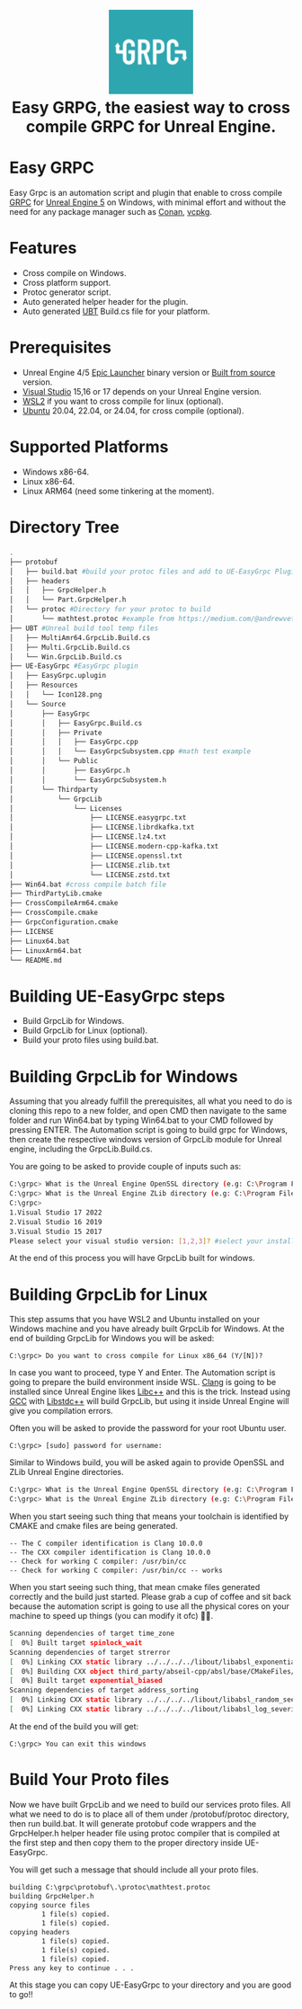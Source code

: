 <h1 align="center">
  <br>
    <img src="UE-EasyGrpc/Resources/Icon128.png" alt="Logo" width="150">
  <br>
  Easy GRPG, the easiest way to cross compile GRPC for Unreal Engine.
  <br>
</h1>

# Easy GRPC
Easy Grpc is an automation script and plugin that enable to cross compile [GRPC](https://grpc.io/) for [Unreal Engine 5](https://www.unrealengine.com/en-US) on Windows, with minimal effort and without the need for any package manager such as [Conan](https://docs.conan.io/2/), [vcpkg](https://vcpkg.io/en/).

# Features
- Cross compile on Windows.
- Cross platform support.
- Protoc generator script.
- Auto generated helper header for the plugin.
- Auto generated [UBT](https://dev.epicgames.com/documentation/en-us/unreal-engine/unreal-build-tool-in-unreal-engine?application_version=5.3) Build.cs file for your platform.

# Prerequisites
- Unreal Engine 4/5  [Epic Launcher](https://www.unrealengine.com/en-US/download) binary version or [Built from source](https://docs.unrealengine.com/4.27/en-US/ProductionPipelines/DevelopmentSetup/BuildingUnrealEngine/) version.
- [Visual Studio](https://visualstudio.microsoft.com/) 15,16 or 17 depends on your Unreal Engine version.
- [WSL2](https://learn.microsoft.com/en-us/windows/wsl/install) if you want to cross compile for linux (optional).
- [Ubuntu](https://apps.microsoft.com/search?query=Ubuntu&hl=en-us&gl=US) 20.04, 22.04, or 24.04, for cross compile (optional).

# Supported Platforms
- Windows x86-64.
- Linux x86-64.
- Linux ARM64 (need some tinkering at the moment).

# Directory Tree
```bash
.
├── protobuf
│   ├── build.bat #build your protoc files and add to UE-EasyGrpc Plugin
│   ├── headers
│   │   ├── GrpcHelper.h
│   │   └── Part.GrpcHelper.h
│   └── protoc #Directory for your protoc to build
│       └── mathtest.protoc #example from https://medium.com/@andrewvetovitz/grpc-c-introduction-45a66ca9461f
├── UBT #Unreal build tool temp files
│   ├── MultiAmr64.GrpcLib.Build.cs
│   ├── Multi.GrpcLib.Build.cs
│   └── Win.GrpcLib.Build.cs
├── UE-EasyGrpc #EasyGrpc plugin
│   ├── EasyGrpc.uplugin
│   ├── Resources
│   │   └── Icon128.png
│   └── Source
│       ├── EasyGrpc
│       │   ├── EasyGrpc.Build.cs
│       │   ├── Private
│       │   │   ├── EasyGrpc.cpp
│       │   │   └── EasyGrpcSubsystem.cpp #math test example
│       │   └── Public
│       │       ├── EasyGrpc.h
│       │       └── EasyGrpcSubsystem.h
│       └── Thirdparty
│           └── GrpcLib
│               └── Licenses
│                   ├── LICENSE.easygrpc.txt
│                   ├── LICENSE.librdkafka.txt
│                   ├── LICENSE.lz4.txt
│                   ├── LICENSE.modern-cpp-kafka.txt
│                   ├── LICENSE.openssl.txt
│                   ├── LICENSE.zlib.txt
│                   └── LICENSE.zstd.txt
├── Win64.bat #cross compile batch file
├── ThirdPartyLib.cmake
├── CrossCompileArm64.cmake
├── CrossCompile.cmake
├── GrpcConfiguration.cmake
├── LICENSE
├── Linux64.bat
├── LinuxArm64.bat
└── README.md
```
# Building UE-EasyGrpc steps
- Build GrpcLib for Windows.
- Build GrpcLib for Linux (optional).
- Build your proto files using build.bat.

# Building GrpcLib for Windows
Assuming that you already fulfill the prerequisites, all what you need to do is cloning this repo to a new folder, and open CMD then navigate to the same folder and run Win64.bat by typing Win64.bat to your CMD followed by pressing ENTER.
The Automation script is going to build grpc for Windows, then create the respective windows version of GrpcLib module for Unreal engine, including the GrpcLib.Build.cs.

You are going to be asked to provide couple of inputs such as:
```bash
C:\grpc> What is the Unreal Engine OpenSSL directory (e.g: C:\Program Files\Epic Games\UE_5.4\Engine\Source\ThirdParty\OpenSSL\1.1.1t)? #provide the openssl directory including the openssl version from the Unreal Engine version where you want to build the Library for.
C:\grpc> What is the Unreal Engine ZLib directory (e.g: C:\Program Files\Epic Games\UE_5.4\Engine\Source\ThirdParty\zlib\1.3)? #provide the zlib directory including the zlib version from the Unreal Engine version where you want to build the Library for.
C:\grpc>
1.Visual Studio 17 2022
2.Visual Studio 16 2019
3.Visual Studio 15 2017
Please select your visual studio version: [1,2,3]? #select your installed Visual Studio version that depends on your Unreal Engine version

```

At the end of this process you will have GrpcLib built for windows.

# Building GrpcLib for Linux
This step assums that you have WSL2 and Ubuntu installed on your Windows machine and you have already built GrpcLib for Windows.
At the end of building GrpcLib for Windows you will be asked:
```
C:\grpc> Do you want to cross compile for Linux x86_64 (Y/[N])?
```
In case you want to proceed, type Y and Enter. The Automation script is going to prepare the build environment inside WSL. [Clang](https://clang.llvm.org/) is going to be installed since Unreal Engine likes [Libc++](https://libcxx.llvm.org/) and this is the trick. Instead using [GCC](https://gcc.gnu.org/) with [Libstdc++](https://gcc.gnu.org/onlinedocs/libstdc++/) will build GrpcLib, but using it inside Unreal Engine will give you compilation errors.

Often you will be asked to provide the password for your root Ubuntu user.

```
C:\grpc> [sudo] password for username:
```

Similar to Windows build, you will be asked again  to provide OpenSSL and ZLib Unreal Engine directories.

```bash
C:\grpc> What is the Unreal Engine OpenSSL directory (e.g: C:\Program Files\Epic Games\UE_5.4\Engine\Source\ThirdParty\OpenSSL\1.1.1t)? #provide the openssl directory including the openssl version from the Unreal Engine version where you want to build the Library for.
C:\grpc> What is the Unreal Engine ZLib directory (e.g: C:\Program Files\Epic Games\UE_5.4\Engine\Source\ThirdParty\zlib\1.3)? #provide the zlib directory including the zlib version from the Unreal Engine version where you want to build the Library for.
```
When you start seeing such thing that means your toolchain is identified by CMAKE and cmake files are being generated.

```
-- The C compiler identification is Clang 10.0.0
-- The CXX compiler identification is Clang 10.0.0
-- Check for working C compiler: /usr/bin/cc
-- Check for working C compiler: /usr/bin/cc -- works
```
When you start seeing such thing, that mean cmake files generated correctly and the build just started. Please grab a cup of coffee and sit back because the automation script is going to use all the physical cores on your machine to speed up things (you can modify it ofc) 😵‍💫.
```bash
Scanning dependencies of target time_zone
[  0%] Built target spinlock_wait
Scanning dependencies of target strerror
[  0%] Linking CXX static library ../../../../libout/libabsl_exponential_biased.a
[  0%] Building CXX object third_party/abseil-cpp/absl/base/CMakeFiles/strerror.dir/internal/strerror.cc.o
[  0%] Built target exponential_biased
Scanning dependencies of target address_sorting
[  0%] Linking CXX static library ../../../../libout/libabsl_random_seed_gen_exception.a
[  0%] Linking CXX static library ../../../../libout/libabsl_log_severity.a
```
At the end of the build you will get:
```
C:\grpc> You can exit this windows
```

# Build Your Proto files

Now we have built GrpcLib and we need to build our services proto files. All what we need to do is to  place all of them under /protobuf/protoc directory, then run build.bat. It will generate protobuf code wrappers and the GrpcHelper.h helper header file using protoc compiler that is compiled at the first step and then copy them to the proper directory inside UE-EasyGrpc.

You will get such a message that should include all your proto files.

```
building C:\grpc\protobuf\.\protoc\mathtest.protoc
building GrpcHelper.h
copying source files
        1 file(s) copied.
        1 file(s) copied.
copying headers
        1 file(s) copied.
        1 file(s) copied.
        1 file(s) copied.
Press any key to continue . . .
```

At this stage you can copy UE-EasyGrpc to your directory and you are good to go!!
